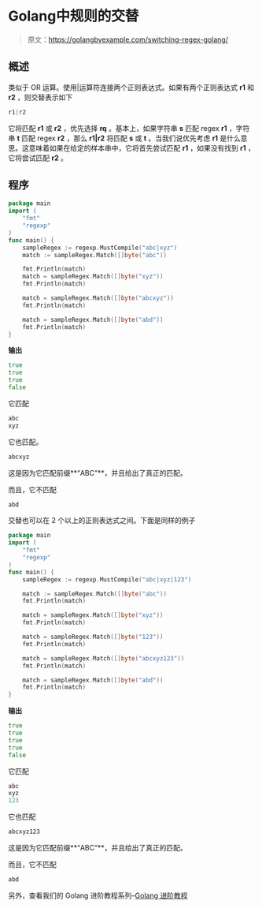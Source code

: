 # Golang中规则的交替

> 原文：<https://golangbyexample.com/switching-regex-golang/>

## **概述**

类似于 OR 运算。使用|运算符连接两个正则表达式。如果有两个正则表达式 **r1** 和 **r2** ，则交替表示如下

```go
r1|r2
```

它将匹配 **r1** 或 **r2** ，优先选择 **rq** 。基本上，如果字符串 **s** 匹配 regex **r1** ，字符串 **t** 匹配 regex **r2** ，那么 **r1|r2** 将匹配 **s** 或 **t** 。当我们说优先考虑 **r1** 是什么意思。这意味着如果在给定的样本串中，它将首先尝试匹配 **r1** ，如果没有找到 **r1** ，它将尝试匹配 **r2** 。

## **程序**

```go
package main
import (
    "fmt"
    "regexp"
)
func main() {
    sampleRegex := regexp.MustCompile("abc|xyz")
    match := sampleRegex.Match([]byte("abc"))

    fmt.Println(match)
    match = sampleRegex.Match([]byte("xyz"))
    fmt.Println(match)

    match = sampleRegex.Match([]byte("abcxyz"))
    fmt.Println(match)

    match = sampleRegex.Match([]byte("abd"))
    fmt.Println(match)
}
```

**输出**

```go
true
true
true
false
```

它匹配

```go
abc
xyz
```

它也匹配。

```go
abcxyz
```

这是因为它匹配前缀**“ABC”**，并且给出了真正的匹配。

而且，它不匹配

```go
abd
```

交替也可以在 2 个以上的正则表达式之间。下面是同样的例子

```go
package main
import (
    "fmt"
    "regexp"
)
func main() {
    sampleRegex := regexp.MustCompile("abc|xyz|123")

    match := sampleRegex.Match([]byte("abc"))
    fmt.Println(match)

    match = sampleRegex.Match([]byte("xyz"))
    fmt.Println(match)

    match = sampleRegex.Match([]byte("123"))
    fmt.Println(match)

    match = sampleRegex.Match([]byte("abcxyz123"))
    fmt.Println(match)

    match = sampleRegex.Match([]byte("abd"))
    fmt.Println(match)
}
```

**输出**

```go
true
true
true
true
false
```

它匹配

```go
abc
xyz
123
```

它也匹配

```go
abcxyz123
```

这是因为它匹配前缀**“ABC”**，并且给出了真正的匹配。

而且，它不匹配

```go
abd
```

另外，查看我们的 Golang 进阶教程系列–[<u>Golang 进阶教程</u>](https://golangbyexample.com/golang-comprehensive-tutorial/)